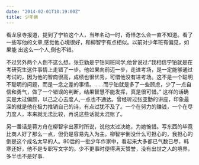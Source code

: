 ```yaml
---
date: "2014-02-01T10:19:00Z"
title: 少年佛
---
```



看龙泉寺报道，提到了宁铂这个人，当年名动一时，奇怪怎么会一直不知道。看了一些写他的文章,感觉他心境很好，和柳智宇有点相似。以前对少年班有偏见，如果能
出这么一个人,倒也不错。

不过另外两个人倒不这么想。张亚勤是宁铂同班同学,他曾说过:“我相信宁铂就是在考研究生这件事情上走错了一步。他如果向前迈一步，走进考场，是一定能够通过考试的，因为他的智商很高，成绩也很优秀，可惜他没有进考场。这不是一个聪明不聪明的问题，而是一念之差的事情。……而宁铂就是多了一些顾虑，少了一点自信和勇气，做了一个错误的判断，结果智慧不能发挥，真是很可惜。”
这样的话确实是太过偏颇，以己之心去度人,一点也不通达。曾经听过张亚勤的讲座，印象最深的就是他在极力推销自己的诗，有点过犹不及了。一个在努力的赚钱，一个在尽力度人，本来就无法比较，再说这些话就太混账了。

另一番话是蒋方舟在柳智宇出家时所说，说他太过决绝，为她惋惜。写东西的毕竟比商人好了那么一点，但仍是容易先入为主。柳智宇倒没什么可担心的，我担心的倒是这个成名太早的人。80后的一批少年作家中，看起来大多都已气数已尽，韩寒还好，他不是专职写文字的。少不更事时便得满天赞誉，没有出世之人的境界，多半也不是好事.


